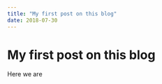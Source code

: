 ```yaml
---
title: "My first post on this blog"
date: 2018-07-30
---
```


# My first post on this blog

Here we are
